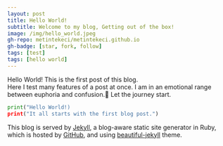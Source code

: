 ```yaml
---
layout: post
title: Hello World!
subtitle: Welcome to my blog, Getting out of the box!
image: /img/hello_world.jpeg
gh-repo: metintekeci/metintekeci.github.io
gh-badge: [star, fork, follow]
tags: [test]
tags: [hello world]
---
```


Hello World! This is the first post of this blog.  
Here I test many features of a post at once.
I am in an emotional range between euphoria and confusion.:stars:
Let the journey start. 

``` Python
print("Hello World!)
print("It all starts with the first blog post.")
```  

This blog is served by [Jekyll](https://jekyllrb.com/), a blog-aware static site generator in Ruby, which is hosted by [GitHub](https://github.com/), and using [beautiful-jekyll](https://github.com/daattali/beautiful-jekyll#readme) theme.